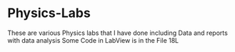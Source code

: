 # Physics-Labs
These are various Physics labs that I have done including 
Data and reports with data analysis 
Some Code in LabView is in the File 18L
